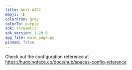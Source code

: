 ```yaml
---
title: Anti-AIGC
emoji: 🌖
colorFrom: gray
colorTo: purple
sdk: streamlit
sdk_version: 1.20.0
app_file: main_page.py
pinned: false
---
```


Check out the configuration reference at https://huggingface.co/docs/hub/spaces-config-reference
